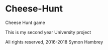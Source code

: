 # Cheese-Hunt
Cheese Hunt game

This is my second year University project

All rights reserved, 2016-2018 Symon Hambrey
